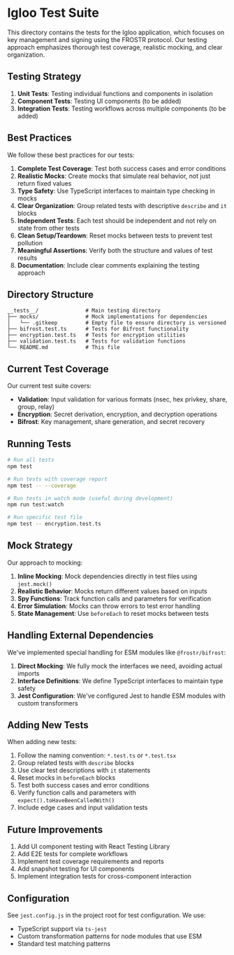 # Igloo Test Suite

This directory contains the tests for the Igloo application, which focuses on key management and signing using the FROSTR protocol. Our testing approach emphasizes thorough test coverage, realistic mocking, and clear organization.

## Testing Strategy

1. **Unit Tests**: Testing individual functions and components in isolation
2. **Component Tests**: Testing UI components (to be added)
3. **Integration Tests**: Testing workflows across multiple components (to be added)

## Best Practices

We follow these best practices for our tests:

1. **Complete Test Coverage**: Test both success cases and error conditions
2. **Realistic Mocks**: Create mocks that simulate real behavior, not just return fixed values
3. **Type Safety**: Use TypeScript interfaces to maintain type checking in mocks
4. **Clear Organization**: Group related tests with descriptive `describe` and `it` blocks
5. **Independent Tests**: Each test should be independent and not rely on state from other tests
6. **Clean Setup/Teardown**: Reset mocks between tests to prevent test pollution
7. **Meaningful Assertions**: Verify both the structure and values of test results
8. **Documentation**: Include clear comments explaining the testing approach

## Directory Structure

```
__tests__/               # Main testing directory
├── mocks/               # Mock implementations for dependencies
│   └── .gitkeep         # Empty file to ensure directory is versioned
├── bifrost.test.ts      # Tests for Bifrost functionality
├── encryption.test.ts   # Tests for encryption utilities
├── validation.test.ts   # Tests for validation functions
└── README.md            # This file
```

## Current Test Coverage

Our current test suite covers:

- **Validation**: Input validation for various formats (nsec, hex privkey, share, group, relay)
- **Encryption**: Secret derivation, encryption, and decryption operations
- **Bifrost**: Key management, share generation, and secret recovery

## Running Tests

```bash
# Run all tests
npm test

# Run tests with coverage report
npm test -- --coverage

# Run tests in watch mode (useful during development)
npm run test:watch

# Run specific test file
npm test -- encryption.test.ts
```

## Mock Strategy

Our approach to mocking:

1. **Inline Mocking**: Mock dependencies directly in test files using `jest.mock()`
2. **Realistic Behavior**: Mocks return different values based on inputs
3. **Spy Functions**: Track function calls and parameters for verification
4. **Error Simulation**: Mocks can throw errors to test error handling
5. **State Management**: Use `beforeEach` to reset mocks between tests

## Handling External Dependencies

We've implemented special handling for ESM modules like `@frostr/bifrost`:

1. **Direct Mocking**: We fully mock the interfaces we need, avoiding actual imports
2. **Interface Definitions**: We define TypeScript interfaces to maintain type safety
3. **Jest Configuration**: We've configured Jest to handle ESM modules with custom transformers

## Adding New Tests

When adding new tests:

1. Follow the naming convention: `*.test.ts` or `*.test.tsx`
2. Group related tests with `describe` blocks
3. Use clear test descriptions with `it` statements
4. Reset mocks in `beforeEach` blocks
5. Test both success cases and error conditions
6. Verify function calls and parameters with `expect().toHaveBeenCalledWith()`
7. Include edge cases and input validation tests

## Future Improvements

1. Add UI component testing with React Testing Library
2. Add E2E tests for complete workflows
3. Implement test coverage requirements and reports
4. Add snapshot testing for UI components
5. Implement integration tests for cross-component interaction

## Configuration

See `jest.config.js` in the project root for test configuration. We use:

- TypeScript support via `ts-jest`
- Custom transformation patterns for node modules that use ESM 
- Standard test matching patterns 